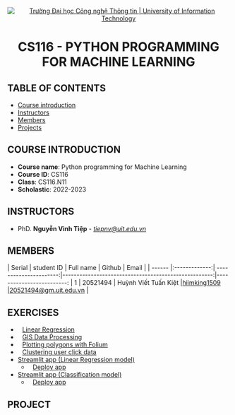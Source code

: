 <p align="center">
  <a href="https://www.uit.edu.vn/" title="Trường Đại học Công nghệ Thông tin" style="border: 5;">
    <img src="https://i.imgur.com/WmMnSRt.png" alt="Trường Đại học Công nghệ Thông tin | University of Information Technology">
  </a>
</p>

<!-- Title -->
<h1 align="center"><b>CS116 - PYTHON PROGRAMMING FOR MACHINE LEARNING</b></h1>



## TABLE OF CONTENTS
* [ Course introduction](#gioithieumonhoc)
* [ Instructors](#giangvien)
* [ Members](#thanhvien)
* [ Projects](#doan)

## COURSE INTRODUCTION
<a name="gioithieumonhoc"></a>
* **Course name**: Python programming for Machine Learning
* **Course ID**: CS116
* **Class**: CS116.N11
* **Scholastic**: 2022-2023

## INSTRUCTORS
<a name="giangvien"></a>
* PhD. **Nguyễn Vinh Tiệp** - *tiepnv@uit.edu.vn*

## MEMBERS
<a name="thanhvien"></a>
| Serial    | student ID          | Full name              | Github                                               | Email                   |
| ------ |:-------------:| ----------------------:|-----------------------------------------------------:|-------------------------:
| 1      | 20521494      | Huỳnh Viết Tuấn Kiệt |[hiimking1509](https://github.com/HiImKing1509)          |20521494@gm.uit.edu.vn   |

## EXERCISES
* <a href="https://github.com/HiImKing1509/CS116_Python_for_Machine_Learning/tree/master/01_Linear_Regression" style="border: 5; margin-left: 10;">Linear Regression</a></br>
* <a href="https://github.com/HiImKing1509/CS116_Python_for_Machine_Learning/tree/master/02_GIS_Data_Processing" style="border: 5; margin-left: 10;">GIS Data Processing</a></br>
* <a href="https://github.com/HiImKing1509/CS116_Python_for_Machine_Learning/tree/master/03_Plotting_polygons_with_Folium" style="border: 5; margin-left: 10;">Plotting polygons with Folium</a></br>
* <a href="https://github.com/HiImKing1509/CS116_Python_for_Machine_Learning/tree/master/04_%20Clustering_user_click_data" style="border: 5; margin-left: 10;">Clustering user click data</a></br>
* <a href="https://github.com/HiImKing1509/CS116_Python_for_Machine_Learning/tree/master/05_Streamlit_Linear_Regression">Streamlit app (Linear Regression model)</a>
  * <a href="https://05-streamlit-linear-regressionstreamlit-linear-regress-xhim57.streamlit.app/" style="border: 5; margin-left: 10;">Deploy app</a> 
* <a href="https://github.com/HiImKing1509/CS116_Python_for_Machine_Learning/tree/master/06_Streamlit_Classification">Streamlit app (Classification model)</a>
  * <a href="https://hiimking1509-cs116-pytho-06-streamlit-classificationmain-77j508.streamlit.app/" style="border: 5; margin-left: 10;">Deploy app</a>

## PROJECT
<a name="doan"></a>
